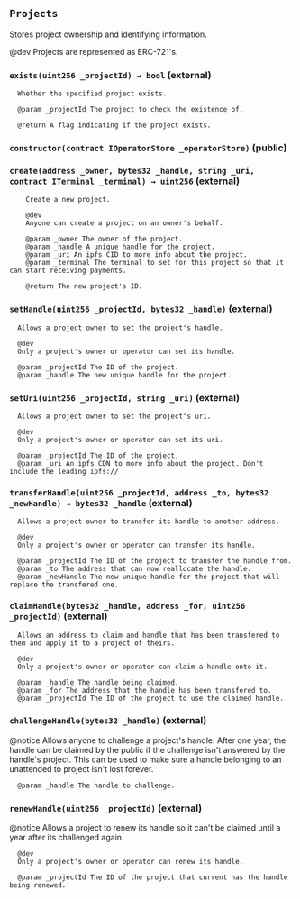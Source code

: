 ## `Projects`


  Stores project ownership and identifying information.

  @dev
  Projects are represented as ERC-721's.




### `exists(uint256 _projectId) → bool` (external)


      Whether the specified project exists.

      @param _projectId The project to check the existence of.

      @return A flag indicating if the project exists.



### `constructor(contract IOperatorStore _operatorStore)` (public)





### `create(address _owner, bytes32 _handle, string _uri, contract ITerminal _terminal) → uint256` (external)


        Create a new project.

        @dev 
        Anyone can create a project on an owner's behalf.

        @param _owner The owner of the project.
        @param _handle A unique handle for the project.
        @param _uri An ipfs CID to more info about the project.
        @param _terminal The terminal to set for this project so that it can start receiving payments.

        @return The new project's ID.



### `setHandle(uint256 _projectId, bytes32 _handle)` (external)


      Allows a project owner to set the project's handle.

      @dev 
      Only a project's owner or operator can set its handle.

      @param _projectId The ID of the project.
      @param _handle The new unique handle for the project.



### `setUri(uint256 _projectId, string _uri)` (external)


      Allows a project owner to set the project's uri.

      @dev 
      Only a project's owner or operator can set its uri.

      @param _projectId The ID of the project.
      @param _uri An ipfs CDN to more info about the project. Don't include the leading ipfs://



### `transferHandle(uint256 _projectId, address _to, bytes32 _newHandle) → bytes32 _handle` (external)


      Allows a project owner to transfer its handle to another address.

      @dev 
      Only a project's owner or operator can transfer its handle.

      @param _projectId The ID of the project to transfer the handle from.
      @param _to The address that can now reallocate the handle.
      @param _newHandle The new unique handle for the project that will replace the transfered one.



### `claimHandle(bytes32 _handle, address _for, uint256 _projectId)` (external)


      Allows an address to claim and handle that has been transfered to them and apply it to a project of theirs.

      @dev 
      Only a project's owner or operator can claim a handle onto it.

      @param _handle The handle being claimed.
      @param _for The address that the handle has been transfered to.
      @param _projectId The ID of the project to use the claimed handle.



### `challengeHandle(bytes32 _handle)` (external)

@notice
      Allows anyone to challenge a project's handle. After one year, the handle can be claimed by the public if the challenge isn't answered by the handle's project.
      This can be used to make sure a handle belonging to an unattended to project isn't lost forever.

      @param _handle The handle to challenge.



### `renewHandle(uint256 _projectId)` (external)

@notice
      Allows a project to renew its handle so it can't be claimed until a year after its challenged again.

      @dev 
      Only a project's owner or operator can renew its handle.

      @param _projectId The ID of the project that current has the handle being renewed.




